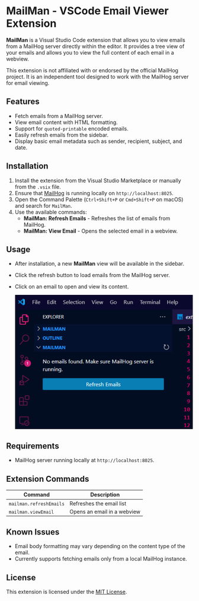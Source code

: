 # MailMan - VSCode Email Viewer Extension

**MailMan** is a Visual Studio Code extension that allows you to view emails from a MailHog server directly within the editor. It provides a tree view of your emails and allows you to view the full content of each email in a webview.

This extension is not affiliated with or endorsed by the official MailHog project. It is an independent tool designed to work with the MailHog server for email viewing.

## Features

- Fetch emails from a MailHog server.
- View email content with HTML formatting.
- Support for `quoted-printable` encoded emails.
- Easily refresh emails from the sidebar.
- Display basic email metadata such as sender, recipient, subject, and date.

## Installation

1. Install the extension from the Visual Studio Marketplace or manually from the `.vsix` file.
2. Ensure that [MailHog](https://github.com/mailhog/MailHog) is running locally on `http://localhost:8025`.
3. Open the Command Palette (`Ctrl+Shift+P` or `Cmd+Shift+P` on macOS) and search for `MailMan`.
4. Use the available commands:
   - **MailMan: Refresh Emails** - Refreshes the list of emails from MailHog.
   - **MailMan: View Email** - Opens the selected email in a webview.

## Usage

- After installation, a new **MailMan** view will be available in the sidebar.
- Click the refresh button to load emails from the MailHog server.
- Click on an email to open and view its content.

  ![Demo](https://raw.githubusercontent.com/dreamcatcher45/mailman/refs/heads/main/media/demo.png)

## Requirements

- MailHog server running locally at `http://localhost:8025`.

## Extension Commands

| Command                    | Description                    |
|----------------------------|--------------------------------|
| `mailman.refreshEmails`     | Refreshes the email list       |
| `mailman.viewEmail`         | Opens an email in a webview    |

## Known Issues

- Email body formatting may vary depending on the content type of the email.
- Currently supports fetching emails only from a local MailHog instance.

## License

This extension is licensed under the [MIT License](LICENSE).
